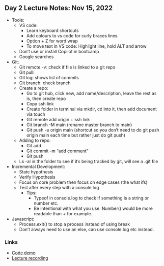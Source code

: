 ## Day 2 Lecture Notes: Nov 15, 2022

* Tools:
    * VS code:
        * Learn keyboard shortcuts
        * Add colours to vs code for curly braces lines
        * Option + Z for word wrap
        * To move text in VS code: Highlight line, hold ALT and arrow
    * Don’t use or install Copilot in bootcamp
    * Google searches
* Git:
    * Git remote -v: check if file is linked to a git repo
    * Git pull:
    * Git log: shows list of commits
    * Git branch: check branch
    * Create a repo:
        * Go to git hub, click new, add name/description, leave the rest as is, then create repo
        * Copy ssh link
        * Create folder in terminal via mkdir, cd into it, then add document via touch
        * Git remote add origin + ssh link
        * Git branch -M main (rename master branch to main)
        * Git push -u origin main (shortcut so you don’t need to do git push origin main each time but rather just do git push)
    * Adding to repo:
        * Git add .
        * Git commit -m “add comment”
        * Git push
    * Ls -al in the folder to see if it’s being tracked by git, will see a .git file
* Incremental Development:
    * State hypothesis
    * Verify Hypothesis
    * Focus on core problem then focus on edge cases (the what ifs)
    * Test after every step with a console.log
        * Tips: 
            * Typeof in console.log to check if something is a string or number etc.
            * Be intentional with what you use. Number() would be more readable than + for example.
* Javascript:
    * Process.exit() to stop a process instead of using break
    * Don’t always need to use an else, can use console.log etc instead.

### Links

* [Code demo](https://github.com/DominicTremblay/w1d2-west-telus-nov14)
* [Lecture recording](https://vimeo.com/771314762/1ee5c7dbce)